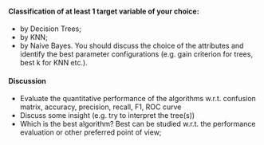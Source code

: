 #### Classification of at least 1 target variable of your choice:
  * by Decision Trees;
  * by KNN;
  * by Naive Bayes.
You should discuss the choice of the attributes and identify the best parameter
configurations (e.g. gain criterion for trees, best k for KNN etc.).

#### Discussion
  * Evaluate the quantitative performance of the algorithms w.r.t. confusion matrix, accuracy, precision, recall, F1, ROC curve
  * Discuss some insight (e.g. try to interpret the tree(s))
  * Which is the best algorithm? Best can be studied w.r.t. the performance evaluation or other preferred point of view;
